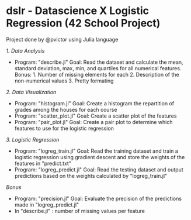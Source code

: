 # dslr - Datascience X Logistic Regression (42 School Project)

Project done by @pvictor using Julia language

*1. Data Analysis*
- Program: "describe.jl"
    Goal: Read the dataset and calculate the mean, standard deviation, max, min, and quartiles for all numerical features.
    Bonus: 
        1. Number of missing elements for each
        2. Description of the non-numerical values
        3. Pretty formating

*2. Data Visualization*
- Program: "histogram.jl"
    Goal: Create a histogram the repartition of grades among the houses for each course
- Program: "scatter_plot.jl"
    Goal: Create a scatter plot of the features
- Program: "pair_plot.jl"
    Goal: Create a pair plot to determine which features to use for the logistic regression

*3. Logistic Regression*
- Program: "logreg_train.jl"
    Goal: Read the training dataset and train a logistic regression using gradient descent and store the weights of the features in "predict.txt"
- Program: "logreg_predict.jl"
    Goal: Read the testing dataset and output predictions based on the weights calculated by "logreg_train.jl"

*Bonus*
- Program: "precision.jl"
    Goal: Evaluate the precision of the predictions made in "logreg_predict.jl"
- In "describe.jl" : number of missing values per feature